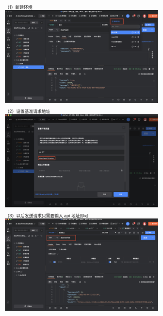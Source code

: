 （1）新建环境
![](images/2022-03-29-21-30-04.png)

（2）设置基准请求地址
![](images/2022-03-29-21-31-37.png)

（3）以后发送请求只需要输入 api 地址即可
![](images/2022-03-29-21-34-26.png)